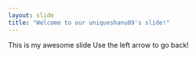 ```yaml
---
layout: slide
title: "Welcome to our uniqueshanu89's slide!"
---
```

This is my awesome slide
Use the left arrow to go back!
